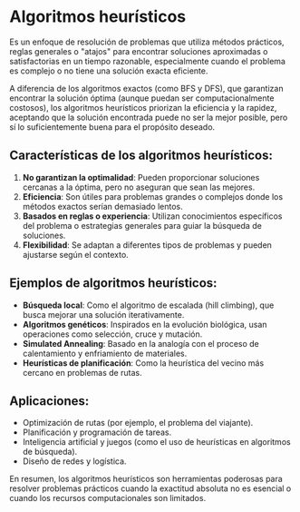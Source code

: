 # Algoritmos heurísticos

Es un enfoque de resolución de problemas que utiliza métodos
prácticos, reglas generales o "atajos" para encontrar soluciones
aproximadas o satisfactorias en un tiempo razonable, especialmente
cuando el problema es complejo o no tiene una solución exacta
eficiente.

A diferencia de los algoritmos exactos (como BFS y DFS), que
garantizan encontrar la solución óptima (aunque puedan ser
computacionalmente costosos), los algoritmos heurísticos
priorizan la eficiencia y la rapidez, aceptando que la solución
encontrada puede no ser la mejor posible, pero sí lo
suficientemente buena para el propósito deseado.

## Características de los algoritmos heurísticos:

1. **No garantizan la optimalidad**: Pueden proporcionar soluciones
   cercanas a la óptima, pero no aseguran que sean las mejores.
2. **Eficiencia**: Son útiles para problemas grandes o complejos
   donde los métodos exactos serían demasiado lentos.
3. **Basados en reglas o experiencia**: Utilizan conocimientos
   específicos del problema o estrategias generales para guiar la
   búsqueda de soluciones.
4. **Flexibilidad**: Se adaptan a diferentes tipos de problemas y
   pueden ajustarse según el contexto.

## Ejemplos de algoritmos heurísticos:

- **Búsqueda local**: Como el algoritmo de escalada (hill climbing),
  que busca mejorar una solución iterativamente.
- **Algoritmos genéticos**: Inspirados en la evolución biológica,
  usan operaciones como selección, cruce y mutación.
- **Simulated Annealing**: Basado en la analogía con el proceso de
  calentamiento y enfriamiento de materiales.
- **Heurísticas de planificación**: Como la heurística del vecino
  más cercano en problemas de rutas.

## Aplicaciones:

- Optimización de rutas (por ejemplo, el problema del viajante).
- Planificación y programación de tareas.
- Inteligencia artificial y juegos (como el uso de heurísticas en
  algoritmos de búsqueda).
- Diseño de redes y logística.

En resumen, los algoritmos heurísticos son herramientas poderosas para resolver problemas prácticos cuando la exactitud absoluta no es esencial o cuando los recursos computacionales son limitados.
